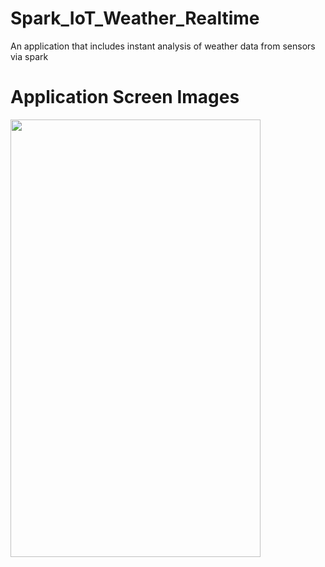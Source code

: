 # Spark_IoT_Weather_Realtime
An application that includes instant analysis of weather data from sensors via spark


 # Application Screen Images 
<img src=/main/ScreenShot/ss.png width="400" height="700">
